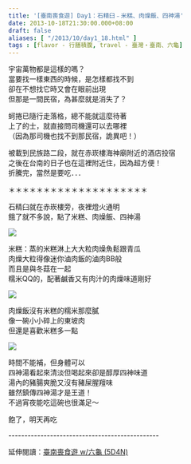 ```yaml
---
title: '[臺南喪食遊] Day1：石精臼﹣米糕、肉燥飯、四神湯'
date: 2013-10-18T21:30:00.000+08:00
draft: false
aliases: [ "/2013/10/day1_18.html" ]
tags : [flavor - 行膳積腹, travel - 臺灣・臺南、六龜]
---
```


宇宙萬物都是這樣的嗎？  
當要找一樣東西的時候，是怎樣都找不到  
卻在不想找它時又會在眼前出現  
但那是一間民宿，為甚麼就是消失了？  
  
蚵捲已隨行走落格，總不能就這麼待著  
上了的士，就直接問司機還可以去哪裡  
（因為那司機也找不到那民宿，詭異吧！）  
  
被載到民族路二段，就在赤崁樓海神廟附近的酒店投宿  
之後在台南的日子也在這裡附近住，因為超方便！  
折騰完，當然是要吃．．．  
  
＊＊＊＊＊＊＊＊＊＊＊＊＊＊＊＊＊＊＊＊  
  
石精臼就在赤崁樓旁，夜裡燈火通明  
餓了就不多說，點了米糕、肉燥飯、四神湯  

![](/images/tainan1b.jpg)

米糕：蒸的米糕淋上大大粒肉燥魚鬆跟青瓜  
肉燥大粒得像迷你滷肉飯的滷肉BB般  
而且是與冬菇在一起  
糯米QQ的，配著鹹香又有肉汁的肉燥味道剛好  

![](/images/tainan1b1.jpg)

肉燥飯沒有米糕的糯米那麼膩  
像一碗小小碎上的東坡肉  
但還是喜歡米糕多一點  

![](/images/tainan1b2.jpg)

時間不能補，但身體可以  
四神湯看起來清淡但喝起來卻是醇厚四神味道  
湯內的豬腸爽脆又沒有豬屎腥羶味  
雖然鎮傳四神湯才是王道！  
不過宵夜能吃這碗也很滿足～  
  
  
飽了，明天再吃  
  
\-----------------------------------------------  
  
延伸閱讀：[臺南喪食遊 w/六龜 (5D4N)](https://hidie.net/tainan5d4n/)
